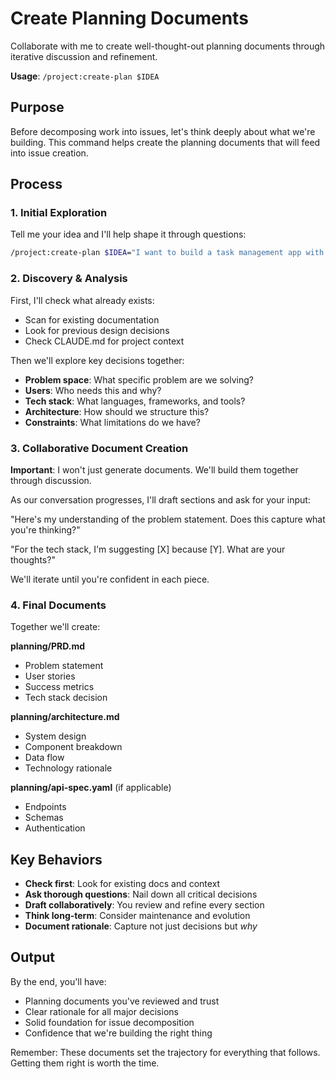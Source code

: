 # Create Planning Documents

Collaborate with me to create well-thought-out planning documents through iterative discussion and refinement.

**Usage**: `/project:create-plan $IDEA`

## Purpose

Before decomposing work into issues, let's think deeply about what we're building. This command helps create the planning documents that will feed into issue creation.

## Process

### 1. Initial Exploration

Tell me your idea and I'll help shape it through questions:

```bash
/project:create-plan $IDEA="I want to build a task management app with AI"
```

### 2. Discovery & Analysis

First, I'll check what already exists:
- Scan for existing documentation
- Look for previous design decisions
- Check CLAUDE.md for project context

Then we'll explore key decisions together:
- **Problem space**: What specific problem are we solving?
- **Users**: Who needs this and why?
- **Tech stack**: What languages, frameworks, and tools?
- **Architecture**: How should we structure this?
- **Constraints**: What limitations do we have?

### 3. Collaborative Document Creation

**Important**: I won't just generate documents. We'll build them together through discussion.

As our conversation progresses, I'll draft sections and ask for your input:

"Here's my understanding of the problem statement. Does this capture what you're thinking?"

"For the tech stack, I'm suggesting [X] because [Y]. What are your thoughts?"

We'll iterate until you're confident in each piece.

### 4. Final Documents

Together we'll create:

**planning/PRD.md**
- Problem statement
- User stories
- Success metrics
- Tech stack decision

**planning/architecture.md**
- System design
- Component breakdown
- Data flow
- Technology rationale

**planning/api-spec.yaml** (if applicable)
- Endpoints
- Schemas
- Authentication

## Key Behaviors

- **Check first**: Look for existing docs and context
- **Ask thorough questions**: Nail down all critical decisions
- **Draft collaboratively**: You review and refine every section
- **Think long-term**: Consider maintenance and evolution
- **Document rationale**: Capture not just decisions but *why*

## Output

By the end, you'll have:
- Planning documents you've reviewed and trust
- Clear rationale for all major decisions
- Solid foundation for issue decomposition
- Confidence that we're building the right thing

Remember: These documents set the trajectory for everything that follows. Getting them right is worth the time.